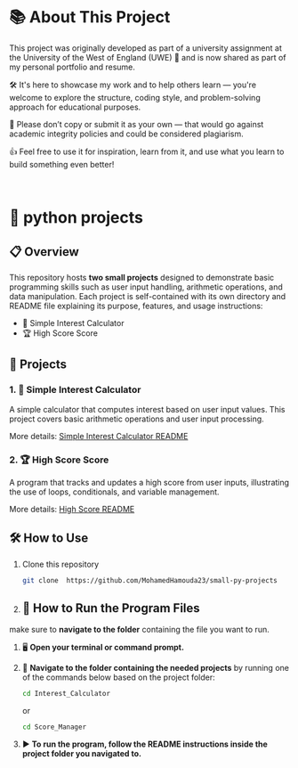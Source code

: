 # 📚 About This Project

This project was originally developed as part of a university assignment at the University of the West of England (UWE) 🏫 and is now shared as part of my personal portfolio and resume.

🛠️ It's here to showcase my work and to help others learn — you're welcome to explore the structure, coding style, and problem-solving approach for educational purposes.

🚫 Please don’t copy or submit it as your own — that would go against academic integrity policies and could be considered plagiarism.

👍 Feel free to use it for inspiration, learn from it, and use what you learn to build something even better!

<br>

# 📁 python projects

## 📋 Overview

This repository hosts **two small projects** designed to demonstrate basic programming skills such as user input handling, arithmetic operations, and data manipulation. Each project is self-contained with its own directory and README file explaining its purpose, features, and usage instructions:

- 🧮 Simple Interest Calculator
- 🏆 High Score Score

## 🚀 Projects

### 1. 🧮 Simple Interest Calculator
A simple calculator that computes interest based on user input values. This project covers basic arithmetic operations and user input processing.

More details: [Simple Interest Calculator README](Interest_Calculator/README.md)

### 2. 🏆 High Score Score  
A program that tracks and updates a high score from user inputs, illustrating the use of loops, conditionals, and variable management.

More details: [High Score README](Score_Manager/README.md)

## 🛠 How to Use

1. Clone this repository  
   ```bash
   git clone  https://github.com/MohamedHamouda23/small-py-projects
   
2. ## 🚀 How to Run the Program Files



 make sure to **navigate to the folder** containing the file you want to run.


1. 🖥️ **Open your terminal or command prompt.**

2. 📂 **Navigate to the folder containing the needed projects** by running one of the commands below based on the project folder:

   ```bash
   cd Interest_Calculator
     ```
   or 
   ```bash
   cd Score_Manager
   ```
3. ▶️ **To run the program, follow the README instructions inside the project folder you navigated to.**


   


   


